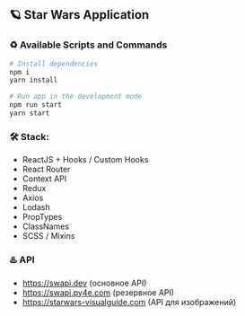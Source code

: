 ## :ringed_planet: Star Wars Application

### :recycle: Available Scripts and Commands
```bash
# Install dependencies
npm i
yarn install    
```

```bash
# Run app in the development mode
npm run start
yarn start
```

### :hammer_and_wrench: Stack:
* ReactJS + Hooks / Custom Hooks
* React Router
* Context API
* Redux
* Axios
* Lodash
* PropTypes
* ClassNames
* SCSS / Mixins

### :hotsprings: API
- https://swapi.dev (основное API)
- https://swapi.py4e.com (резервное API)
- https://starwars-visualguide.com (API для изображений)